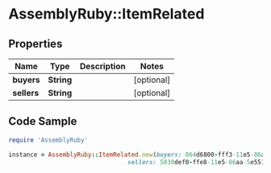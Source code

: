 # AssemblyRuby::ItemRelated

## Properties

Name | Type | Description | Notes
------------ | ------------- | ------------- | -------------
**buyers** | **String** |  | [optional] 
**sellers** | **String** |  | [optional] 

## Code Sample

```ruby
require 'AssemblyRuby'

instance = AssemblyRuby::ItemRelated.new(buyers: 064d6800-fff3-11e5-86aa-5e5517507c66,
                                 sellers: 5830def0-ffe8-11e5-86aa-5e5517507c66)
```


